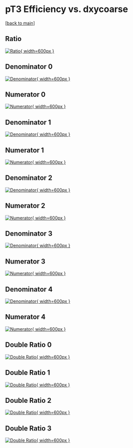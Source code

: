 # pT3 Efficiency vs. dxycoarse

[[back to main](./)]



## Ratio

[![Ratio](../mtv/var/pT3_loweta_11_0_eff_dxycoarse.png){ width=600px }](../mtv/var/pT3_loweta_11_0_eff_dxycoarse.pdf)

## Denominator 0

[![Denominator](../mtv/den/pT3_loweta_11_0_eff_dxycoarse_den0.png){ width=600px }](../mtv/den/pT3_loweta_11_0_eff_dxycoarse_den0.pdf)

## Numerator 0

[![Numerator](../mtv/num/pT3_loweta_11_0_eff_dxycoarse_num0.png){ width=600px }](../mtv/num/pT3_loweta_11_0_eff_dxycoarse_num0.pdf)

## Denominator 1

[![Denominator](../mtv/den/pT3_loweta_11_0_eff_dxycoarse_den1.png){ width=600px }](../mtv/den/pT3_loweta_11_0_eff_dxycoarse_den1.pdf)

## Numerator 1

[![Numerator](../mtv/num/pT3_loweta_11_0_eff_dxycoarse_num1.png){ width=600px }](../mtv/num/pT3_loweta_11_0_eff_dxycoarse_num1.pdf)

## Denominator 2

[![Denominator](../mtv/den/pT3_loweta_11_0_eff_dxycoarse_den2.png){ width=600px }](../mtv/den/pT3_loweta_11_0_eff_dxycoarse_den2.pdf)

## Numerator 2

[![Numerator](../mtv/num/pT3_loweta_11_0_eff_dxycoarse_num2.png){ width=600px }](../mtv/num/pT3_loweta_11_0_eff_dxycoarse_num2.pdf)

## Denominator 3

[![Denominator](../mtv/den/pT3_loweta_11_0_eff_dxycoarse_den3.png){ width=600px }](../mtv/den/pT3_loweta_11_0_eff_dxycoarse_den3.pdf)

## Numerator 3

[![Numerator](../mtv/num/pT3_loweta_11_0_eff_dxycoarse_num3.png){ width=600px }](../mtv/num/pT3_loweta_11_0_eff_dxycoarse_num3.pdf)

## Denominator 4

[![Denominator](../mtv/den/pT3_loweta_11_0_eff_dxycoarse_den4.png){ width=600px }](../mtv/den/pT3_loweta_11_0_eff_dxycoarse_den4.pdf)

## Numerator 4

[![Numerator](../mtv/num/pT3_loweta_11_0_eff_dxycoarse_num4.png){ width=600px }](../mtv/num/pT3_loweta_11_0_eff_dxycoarse_num4.pdf)

## Double Ratio 0

[![Double Ratio](../mtv/ratio/pT3_loweta_11_0_eff_dxycoarse_ratio0.png){ width=600px }](../mtv/ratio/pT3_loweta_11_0_eff_dxycoarse_ratio0.pdf)

## Double Ratio 1

[![Double Ratio](../mtv/ratio/pT3_loweta_11_0_eff_dxycoarse_ratio1.png){ width=600px }](../mtv/ratio/pT3_loweta_11_0_eff_dxycoarse_ratio1.pdf)

## Double Ratio 2

[![Double Ratio](../mtv/ratio/pT3_loweta_11_0_eff_dxycoarse_ratio2.png){ width=600px }](../mtv/ratio/pT3_loweta_11_0_eff_dxycoarse_ratio2.pdf)

## Double Ratio 3

[![Double Ratio](../mtv/ratio/pT3_loweta_11_0_eff_dxycoarse_ratio3.png){ width=600px }](../mtv/ratio/pT3_loweta_11_0_eff_dxycoarse_ratio3.pdf)


